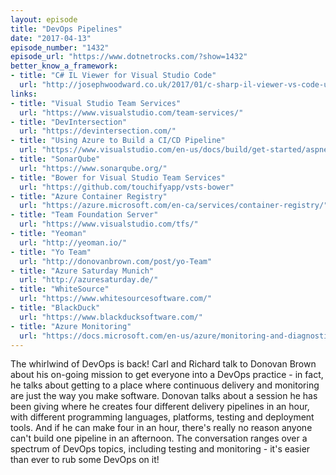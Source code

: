 ```yaml
---
layout: episode
title: "DevOps Pipelines"
date: "2017-04-13"
episode_number: "1432"
episode_url: "https://www.dotnetrocks.com/?show=1432"
better_know_a_framework:
- title: "C# IL Viewer for Visual Studio Code"
  url: "http://josephwoodward.co.uk/2017/01/c-sharp-il-viewer-vs-code-using-roslyn"
links:
- title: "Visual Studio Team Services"
  url: "https://www.visualstudio.com/team-services/"
- title: "DevIntersection"
  url: "https://devintersection.com/"
- title: "Using Azure to Build a CI/CD Pipeline"
  url: "https://www.visualstudio.com/en-us/docs/build/get-started/aspnet-4-ci-cd-azure-automatic"
- title: "SonarQube"
  url: "https://www.sonarqube.org/"
- title: "Bower for Visual Studio Team Services"
  url: "https://github.com/touchifyapp/vsts-bower"
- title: "Azure Container Registry"
  url: "https://azure.microsoft.com/en-ca/services/container-registry/"
- title: "Team Foundation Server"
  url: "https://www.visualstudio.com/tfs/"
- title: "Yeoman"
  url: "http://yeoman.io/"
- title: "Yo Team"
  url: "http://donovanbrown.com/post/yo-Team"
- title: "Azure Saturday Munich"
  url: "http://azuresaturday.de/"
- title: "WhiteSource"
  url: "https://www.whitesourcesoftware.com/"
- title: "BlackDuck"
  url: "https://www.blackducksoftware.com/"
- title: "Azure Monitoring"
  url: "https://docs.microsoft.com/en-us/azure/monitoring-and-diagnostics/monitoring-overview"
---
```


The whirlwind of DevOps is back! Carl and Richard talk to Donovan Brown about his on-going mission to get everyone into a DevOps practice - in fact, he talks about getting to a place where continuous delivery and monitoring are just the way you make software. Donovan talks about a session he has been giving where he creates four different delivery pipelines in an hour, with different programming languages, platforms, testing and deployment tools. And if he can make four in an hour, there's really no reason anyone can't build one pipeline in an afternoon. The conversation ranges over a spectrum of DevOps topics, including testing and monitoring - it's easier than ever to rub some DevOps on it!
